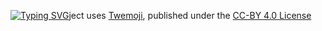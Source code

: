 [![Typing SVG](https://readme-typing-svg.demolab.com?font=Fira+Code&weight=500&pause=1000&color=2EF730E4&background=35F7FF00&width=435&lines=Hello+I'm+a+new+coderrr)](https://git.io/typing-svg)ject uses [Twemoji](https://github.com/twitter/twemoji), published under the [CC-BY 4.0 License](https://creativecommons.org/licenses/by/4.0/)
